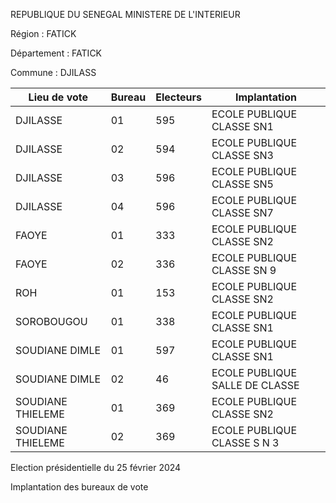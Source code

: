 REPUBLIQUE DU SENEGAL MINISTERE DE L'INTERIEUR

Région : FATICK

Département : FATICK

Commune : DJILASS

| Lieu de vote | Bureau | Electeurs | Implantation |
| - | - | - | - |
| DJILASSE | 01 | 595 | ECOLE PUBLIQUE CLASSE SN1 |
| DJILASSE | 02 | 594 | ECOLE PUBLIQUE CLASSE SN3 |
| DJILASSE | 03 | 596 | ECOLE PUBLIQUE CLASSE SN5 |
| DJILASSE | 04 | 596 | ECOLE PUBLIQUE CLASSE SN7 |
| FAOYE | 01 | 333 | ECOLE PUBLIQUE CLASSE SN2 |
| FAOYE | 02 | 336 | ECOLE PUBLIQUE CLASSE SN 9 |
| ROH | 01 | 153 | ECOLE PUBLIQUE CLASSE SN2 |
| SOROBOUGOU | 01 | 338 | ECOLE PUBLIQUE CLASSE SN1 |
| SOUDIANE DIMLE | 01 | 597 | ECOLE PUBLIQUE CLASSE SN1 |
| SOUDIANE DIMLE | 02 | 46 | ECOLE PUBLIQUE SALLE DE CLASSE |
| SOUDIANE THIELEME | 01 | 369 | ECOLE PUBLIQUE CLASSE SN2 |
| SOUDIANE THIELEME | 02 | 369 | ECOLE PUBLIQUE CLASSE S N 3 |

<!-- PageNumber="7/22" -->

Election présidentielle du 25 février 2024

Implantation des bureaux de vote
